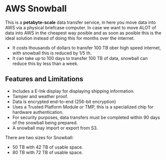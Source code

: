 # AWS Snowball

This is a **petabyte-scale** data transfer service, in here you move data into AWS via a physical briefcase computer. In case we want to move ALOT of data into AWS in the cheapest way posible and as soon as posible this is the ideal solution instead of doing this for months over the internet.

* It costs thousands of dollars to transfer 100 TB ober high speed internet, with snowball this is reduced by 1/5 th.
* It can take up to 100 days to transfer 100 TB of data, snowball can reduce this by less than a week.

## Features and Limitations

* Includes a E-Ink display for displaying shipping information.
* Tamper and weather proof.
* Data is encrypted end-to-end (256-bit encryption)
* Uses a Trusted Platform Module or TMP, this is a specialized chip for hardware authentication.
* For security purposes, data transfers must be completed within 90 days of the snowball being prepared.
* A snowball may import or export from S3.

There are two sizes for Snowball:

* 50 TB with 42 TB of usable space.
* 80 TB with 72 TB of usable space.

